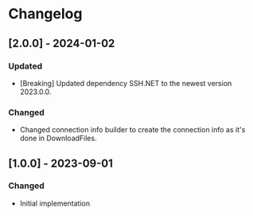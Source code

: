 # Changelog

## [2.0.0] - 2024-01-02
### Updated
- [Breaking] Updated dependency SSH.NET to the newest version 2023.0.0.

### Changed
- Changed connection info builder to create the connection info as it's done in DownloadFiles.

## [1.0.0] - 2023-09-01
### Changed
- Initial implementation

